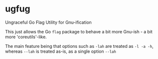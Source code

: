 ugfug
=====

Ungraceful Go Flag Utility for Gnu-ification

This just allows the Go `flag` package to behave a bit more Gnu-ish - a bit more 'coreutils'-like.

The main feature being that options such as `-lah` are treated as `-l -a -h`, whereas `--lah` is treated as-is, as a single option `--lah`
